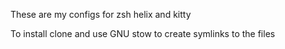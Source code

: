 These are my configs for zsh helix and kitty

To install clone and use GNU stow to create symlinks to the files

